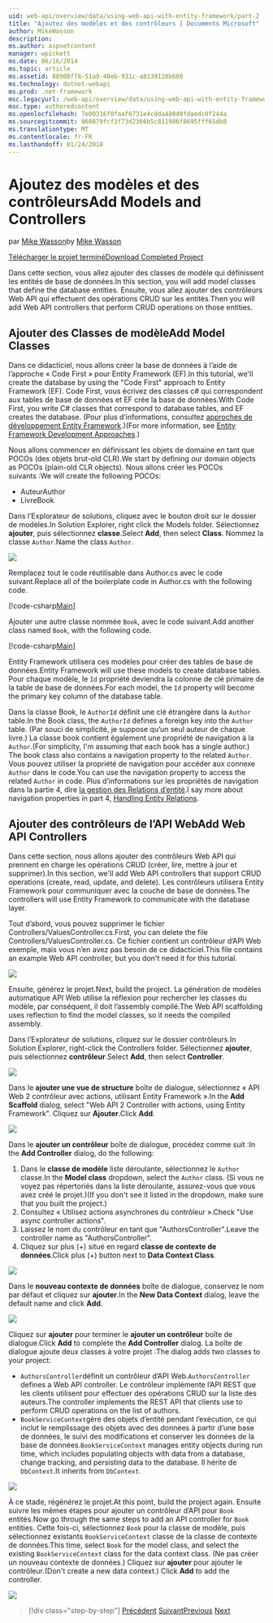 ```yaml
---
uid: web-api/overview/data/using-web-api-with-entity-framework/part-2
title: "Ajoutez des modèles et des contrôleurs | Documents Microsoft"
author: MikeWasson
description: 
ms.author: aspnetcontent
manager: wpickett
ms.date: 06/16/2014
ms.topic: article
ms.assetid: 88908ff8-51a9-40eb-931c-a8139128b680
ms.technology: dotnet-webapi
ms.prod: .net-framework
msc.legacyurl: /web-api/overview/data/using-web-api-with-entity-framework/part-2
msc.type: authoredcontent
ms.openlocfilehash: 7e09316f0faaf0731e4cdda48040fdaedc0f244a
ms.sourcegitcommit: 060879fcf3f73d2366b5c811986f8695fff65db8
ms.translationtype: MT
ms.contentlocale: fr-FR
ms.lasthandoff: 01/24/2018
---
```

<a name="add-models-and-controllers"></a><span data-ttu-id="cb21f-102">Ajoutez des modèles et des contrôleurs</span><span class="sxs-lookup"><span data-stu-id="cb21f-102">Add Models and Controllers</span></span>
====================
<span data-ttu-id="cb21f-103">par [Mike Wasson](https://github.com/MikeWasson)</span><span class="sxs-lookup"><span data-stu-id="cb21f-103">by [Mike Wasson](https://github.com/MikeWasson)</span></span>

[<span data-ttu-id="cb21f-104">Télécharger le projet terminé</span><span class="sxs-lookup"><span data-stu-id="cb21f-104">Download Completed Project</span></span>](https://github.com/MikeWasson/BookService)

<span data-ttu-id="cb21f-105">Dans cette section, vous allez ajouter des classes de modèle qui définissent les entités de base de données.</span><span class="sxs-lookup"><span data-stu-id="cb21f-105">In this section, you will add model classes that define the database entities.</span></span> <span data-ttu-id="cb21f-106">Ensuite, vous allez ajouter des contrôleurs Web API qui effectuent des opérations CRUD sur les entités.</span><span class="sxs-lookup"><span data-stu-id="cb21f-106">Then you will add Web API controllers that perform CRUD operations on those entities.</span></span>

## <a name="add-model-classes"></a><span data-ttu-id="cb21f-107">Ajouter des Classes de modèle</span><span class="sxs-lookup"><span data-stu-id="cb21f-107">Add Model Classes</span></span>

<span data-ttu-id="cb21f-108">Dans ce didacticiel, nous allons créer la base de données à l’aide de l’approche « Code First » pour Entity Framework (EF).</span><span class="sxs-lookup"><span data-stu-id="cb21f-108">In this tutorial, we'll create the database by using the "Code First" approach to Entity Framework (EF).</span></span> <span data-ttu-id="cb21f-109">Code First, vous écrivez des classes c# qui correspondent aux tables de base de données et EF crée la base de données.</span><span class="sxs-lookup"><span data-stu-id="cb21f-109">With Code First, you write C# classes that correspond to database tables, and EF creates the database.</span></span> <span data-ttu-id="cb21f-110">(Pour plus d’informations, consultez [approches de développement Entity Framework](https://msdn.microsoft.com/library/ms178359%28v=vs.110%29.aspx#dbfmfcf).)</span><span class="sxs-lookup"><span data-stu-id="cb21f-110">(For more information, see [Entity Framework Development Approaches](https://msdn.microsoft.com/library/ms178359%28v=vs.110%29.aspx#dbfmfcf).)</span></span>

<span data-ttu-id="cb21f-111">Nous allons commencer en définissant les objets de domaine en tant que POCOs (des objets brut-old CLR).</span><span class="sxs-lookup"><span data-stu-id="cb21f-111">We start by defining our domain objects as POCOs (plain-old CLR objects).</span></span> <span data-ttu-id="cb21f-112">Nous allons créer les POCOs suivants :</span><span class="sxs-lookup"><span data-stu-id="cb21f-112">We will create the following POCOs:</span></span>

- <span data-ttu-id="cb21f-113">Auteur</span><span class="sxs-lookup"><span data-stu-id="cb21f-113">Author</span></span>
- <span data-ttu-id="cb21f-114">Livre</span><span class="sxs-lookup"><span data-stu-id="cb21f-114">Book</span></span>

<span data-ttu-id="cb21f-115">Dans l’Explorateur de solutions, cliquez avec le bouton droit sur le dossier de modèles.</span><span class="sxs-lookup"><span data-stu-id="cb21f-115">In Solution Explorer, right click the Models folder.</span></span> <span data-ttu-id="cb21f-116">Sélectionnez **ajouter**, puis sélectionnez **classe**.</span><span class="sxs-lookup"><span data-stu-id="cb21f-116">Select **Add**, then select **Class**.</span></span> <span data-ttu-id="cb21f-117">Nommez la classe `Author`.</span><span class="sxs-lookup"><span data-stu-id="cb21f-117">Name the class `Author`.</span></span>

![](part-2/_static/image1.png)

<span data-ttu-id="cb21f-118">Remplacez tout le code réutilisable dans Author.cs avec le code suivant.</span><span class="sxs-lookup"><span data-stu-id="cb21f-118">Replace all of the boilerplate code in Author.cs with the following code.</span></span>

[!code-csharp[Main](part-2/samples/sample1.cs)]

<span data-ttu-id="cb21f-119">Ajouter une autre classe nommée `Book`, avec le code suivant.</span><span class="sxs-lookup"><span data-stu-id="cb21f-119">Add another class named `Book`, with the following code.</span></span>

[!code-csharp[Main](part-2/samples/sample2.cs)]

<span data-ttu-id="cb21f-120">Entity Framework utilisera ces modèles pour créer des tables de base de données.</span><span class="sxs-lookup"><span data-stu-id="cb21f-120">Entity Framework will use these models to create database tables.</span></span> <span data-ttu-id="cb21f-121">Pour chaque modèle, le `Id` propriété deviendra la colonne de clé primaire de la table de base de données.</span><span class="sxs-lookup"><span data-stu-id="cb21f-121">For each model, the `Id` property will become the primary key column of the database table.</span></span>

<span data-ttu-id="cb21f-122">Dans la classe Book, le `AuthorId` définit une clé étrangère dans la `Author` table.</span><span class="sxs-lookup"><span data-stu-id="cb21f-122">In the Book class, the `AuthorId` defines a foreign key into the `Author` table.</span></span> <span data-ttu-id="cb21f-123">(Par souci de simplicité, je suppose qu’un seul auteur de chaque livre.) La classe book contient également une propriété de navigation à la `Author`.</span><span class="sxs-lookup"><span data-stu-id="cb21f-123">(For simplicity, I'm assuming that each book has a single author.) The book class also contains a navigation property to the related `Author`.</span></span> <span data-ttu-id="cb21f-124">Vous pouvez utiliser la propriété de navigation pour accéder aux connexe `Author` dans le code.</span><span class="sxs-lookup"><span data-stu-id="cb21f-124">You can use the navigation property to access the related `Author` in code.</span></span> <span data-ttu-id="cb21f-125">Plus d’informations sur les propriétés de navigation dans la partie 4, dire [la gestion des Relations d’entité](part-4.md).</span><span class="sxs-lookup"><span data-stu-id="cb21f-125">I say more about navigation properties in part 4, [Handling Entity Relations](part-4.md).</span></span>

## <a name="add-web-api-controllers"></a><span data-ttu-id="cb21f-126">Ajouter des contrôleurs de l’API Web</span><span class="sxs-lookup"><span data-stu-id="cb21f-126">Add Web API Controllers</span></span>

<span data-ttu-id="cb21f-127">Dans cette section, nous allons ajouter des contrôleurs Web API qui prennent en charge les opérations CRUD (créer, lire, mettre à jour et supprimer).</span><span class="sxs-lookup"><span data-stu-id="cb21f-127">In this section, we'll add Web API controllers that support CRUD operations (create, read, update, and delete).</span></span> <span data-ttu-id="cb21f-128">Les contrôleurs utilisera Entity Framework pour communiquer avec la couche de base de données.</span><span class="sxs-lookup"><span data-stu-id="cb21f-128">The controllers will use Entity Framework to communicate with the database layer.</span></span>

<span data-ttu-id="cb21f-129">Tout d’abord, vous pouvez supprimer le fichier Controllers/ValuesController.cs.</span><span class="sxs-lookup"><span data-stu-id="cb21f-129">First, you can delete the file Controllers/ValuesController.cs.</span></span> <span data-ttu-id="cb21f-130">Ce fichier contient un contrôleur d’API Web exemple, mais vous n’en avez pas besoin de ce didacticiel.</span><span class="sxs-lookup"><span data-stu-id="cb21f-130">This file contains an example Web API controller, but you don't need it for this tutorial.</span></span>

![](part-2/_static/image2.png)

<span data-ttu-id="cb21f-131">Ensuite, générez le projet.</span><span class="sxs-lookup"><span data-stu-id="cb21f-131">Next, build the project.</span></span> <span data-ttu-id="cb21f-132">La génération de modèles automatique API Web utilise la réflexion pour rechercher les classes du modèle, par conséquent, il doit l’assembly compilé.</span><span class="sxs-lookup"><span data-stu-id="cb21f-132">The Web API scaffolding uses reflection to find the model classes, so it needs the compiled assembly.</span></span>

<span data-ttu-id="cb21f-133">Dans l’Explorateur de solutions, cliquez sur le dossier contrôleurs.</span><span class="sxs-lookup"><span data-stu-id="cb21f-133">In Solution Explorer, right-click the Controllers folder.</span></span> <span data-ttu-id="cb21f-134">Sélectionnez **ajouter**, puis sélectionnez **contrôleur**.</span><span class="sxs-lookup"><span data-stu-id="cb21f-134">Select **Add**, then select **Controller**.</span></span>

![](part-2/_static/image3.png)

<span data-ttu-id="cb21f-135">Dans le **ajouter une vue de structure** boîte de dialogue, sélectionnez « API Web 2 contrôleur avec actions, utilisant Entity Framework ».</span><span class="sxs-lookup"><span data-stu-id="cb21f-135">In the **Add Scaffold** dialog, select "Web API 2 Controller with actions, using Entity Framework".</span></span> <span data-ttu-id="cb21f-136">Cliquez sur **Ajouter**.</span><span class="sxs-lookup"><span data-stu-id="cb21f-136">Click **Add**.</span></span>

![](part-2/_static/image4.png)

<span data-ttu-id="cb21f-137">Dans le **ajouter un contrôleur** boîte de dialogue, procédez comme suit :</span><span class="sxs-lookup"><span data-stu-id="cb21f-137">In the **Add Controller** dialog, do the following:</span></span>

1. <span data-ttu-id="cb21f-138">Dans le **classe de modèle** liste déroulante, sélectionnez le `Author` classe.</span><span class="sxs-lookup"><span data-stu-id="cb21f-138">In the **Model class** dropdown, select the `Author` class.</span></span> <span data-ttu-id="cb21f-139">(Si vous ne voyez pas répertoriés dans la liste déroulante, assurez-vous que vous avez créé le projet.)</span><span class="sxs-lookup"><span data-stu-id="cb21f-139">(If you don't see it listed in the dropdown, make sure that you built the project.)</span></span>
2. <span data-ttu-id="cb21f-140">Consultez « Utilisez actions asynchrones du contrôleur ».</span><span class="sxs-lookup"><span data-stu-id="cb21f-140">Check "Use async controller actions".</span></span>
3. <span data-ttu-id="cb21f-141">Laissez le nom du contrôleur en tant que &quot;AuthorsController&quot;.</span><span class="sxs-lookup"><span data-stu-id="cb21f-141">Leave the controller name as &quot;AuthorsController&quot;.</span></span>
4. <span data-ttu-id="cb21f-142">Cliquez sur plus (+) situé en regard **classe de contexte de données**.</span><span class="sxs-lookup"><span data-stu-id="cb21f-142">Click plus (+) button next to **Data Context Class**.</span></span>

![](part-2/_static/image5.png)

<span data-ttu-id="cb21f-143">Dans le **nouveau contexte de données** boîte de dialogue, conservez le nom par défaut et cliquez sur **ajouter**.</span><span class="sxs-lookup"><span data-stu-id="cb21f-143">In the **New Data Context** dialog, leave the default name and click **Add**.</span></span>

![](part-2/_static/image6.png)

<span data-ttu-id="cb21f-144">Cliquez sur **ajouter** pour terminer le **ajouter un contrôleur** boîte de dialogue.</span><span class="sxs-lookup"><span data-stu-id="cb21f-144">Click **Add** to complete the **Add Controller** dialog.</span></span> <span data-ttu-id="cb21f-145">La boîte de dialogue ajoute deux classes à votre projet :</span><span class="sxs-lookup"><span data-stu-id="cb21f-145">The dialog adds two classes to your project:</span></span>

- <span data-ttu-id="cb21f-146">`AuthorsController`définit un contrôleur d’API Web.</span><span class="sxs-lookup"><span data-stu-id="cb21f-146">`AuthorsController` defines a Web API controller.</span></span> <span data-ttu-id="cb21f-147">Le contrôleur implémente l’API REST que les clients utilisent pour effectuer des opérations CRUD sur la liste des auteurs.</span><span class="sxs-lookup"><span data-stu-id="cb21f-147">The controller implements the REST API that clients use to perform CRUD operations on the list of authors.</span></span>
- <span data-ttu-id="cb21f-148">`BookServiceContext`gère des objets d’entité pendant l’exécution, ce qui inclut le remplissage des objets avec des données à partir d’une base de données, le suivi des modifications et conserver les données de la base de données.</span><span class="sxs-lookup"><span data-stu-id="cb21f-148">`BookServiceContext` manages entity objects during run time, which includes populating objects with data from a database, change tracking, and persisting data to the database.</span></span> <span data-ttu-id="cb21f-149">Il hérite de `DbContext`.</span><span class="sxs-lookup"><span data-stu-id="cb21f-149">It inherits from `DbContext`.</span></span>

![](part-2/_static/image7.png)

<span data-ttu-id="cb21f-150">À ce stade, régénérez le projet.</span><span class="sxs-lookup"><span data-stu-id="cb21f-150">At this point, build the project again.</span></span> <span data-ttu-id="cb21f-151">Ensuite suivre les mêmes étapes pour ajouter un contrôleur d’API pour `Book` entités.</span><span class="sxs-lookup"><span data-stu-id="cb21f-151">Now go through the same steps to add an API controller for `Book` entities.</span></span> <span data-ttu-id="cb21f-152">Cette fois-ci, sélectionnez `Book` pour la classe de modèle, puis sélectionnez existants `BookServiceContext` classe de la classe de contexte de données.</span><span class="sxs-lookup"><span data-stu-id="cb21f-152">This time, select `Book` for the model class, and select the existing `BookServiceContext` class for the data context class.</span></span> <span data-ttu-id="cb21f-153">(Ne pas créer un nouveau contexte de données.) Cliquez sur **ajouter** pour ajouter le contrôleur.</span><span class="sxs-lookup"><span data-stu-id="cb21f-153">(Don't create a new data context.) Click **Add** to add the controller.</span></span>

![](part-2/_static/image8.png)

>[!div class="step-by-step"]
<span data-ttu-id="cb21f-154">[Précédent](part-1.md)
[Suivant](part-3.md)</span><span class="sxs-lookup"><span data-stu-id="cb21f-154">[Previous](part-1.md)
[Next](part-3.md)</span></span>
